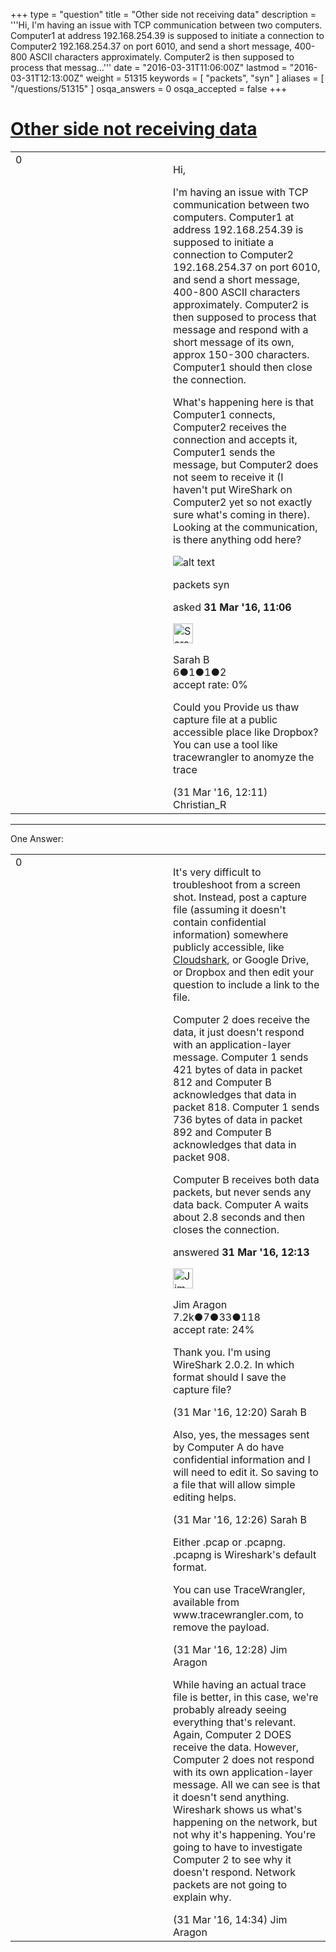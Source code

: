 +++
type = "question"
title = "Other side not receiving data"
description = '''Hi, I&#x27;m having an issue with TCP communication between two computers. Computer1 at address 192.168.254.39 is supposed to initiate a connection to Computer2 192.168.254.37 on port 6010, and send a short message, 400-800 ASCII characters approximately. Computer2 is then supposed to process that messag...'''
date = "2016-03-31T11:06:00Z"
lastmod = "2016-03-31T12:13:00Z"
weight = 51315
keywords = [ "packets", "syn" ]
aliases = [ "/questions/51315" ]
osqa_answers = 0
osqa_accepted = false
+++

<div class="headNormal">

# [Other side not receiving data](/questions/51315/other-side-not-receiving-data)

</div>

<div id="main-body">

<div id="askform">

<table id="question-table" style="width:100%;"><colgroup><col style="width: 50%" /><col style="width: 50%" /></colgroup><tbody><tr class="odd"><td style="width: 30px; vertical-align: top"><div class="vote-buttons"><div id="post-51315-score" class="post-score" title="current number of votes">0</div><div id="favorite-count" class="favorite-count"></div></div></td><td><div id="item-right"><div class="question-body"><p>Hi,</p><p>I'm having an issue with TCP communication between two computers. Computer1 at address 192.168.254.39 is supposed to initiate a connection to Computer2 192.168.254.37 on port 6010, and send a short message, 400-800 ASCII characters approximately. Computer2 is then supposed to process that message and respond with a short message of its own, approx 150-300 characters. Computer1 should then close the connection.</p><p>What's happening here is that Computer1 connects, Computer2 receives the connection and accepts it, Computer1 sends the message, but Computer2 does not seem to receive it (I haven't put WireShark on Computer2 yet so not exactly sure what's coming in there). Looking at the communication, is there anything odd here?</p><p><img src="http://i67.tinypic.com/70gn50.jpg" alt="alt text" /></p></div><div id="question-tags" class="tags-container tags">packets syn</div><div id="question-controls" class="post-controls"></div><div class="post-update-info-container"><div class="post-update-info post-update-info-user"><p>asked <strong>31 Mar '16, 11:06</strong></p><img src="https://secure.gravatar.com/avatar/9c23251f8184b2e649c14a863ae54601?s=32&amp;d=identicon&amp;r=g" class="gravatar" width="32" height="32" alt="Sarah%20B&#39;s gravatar image" /><p>Sarah B<br />
<span class="score" title="6 reputation points">6</span><span title="1 badges"><span class="badge1">●</span><span class="badgecount">1</span></span><span title="1 badges"><span class="silver">●</span><span class="badgecount">1</span></span><span title="2 badges"><span class="bronze">●</span><span class="badgecount">2</span></span><br />
<span class="accept_rate" title="Rate of the user&#39;s accepted answers">accept rate:</span> <span title="Sarah B has no accepted answers">0%</span></p></img></div></div><div id="comments-container-51315" class="comments-container"><span id="51317"></span><div id="comment-51317" class="comment"><div id="post-51317-score" class="comment-score"></div><div class="comment-text"><p>Could you Provide us thaw capture file at a public accessible place like Dropbox? You can use a tool like tracewrangler to anomyze the trace</p></div><div id="comment-51317-info" class="comment-info"><span class="comment-age">(31 Mar '16, 12:11)</span> Christian_R</div></div></div><div id="comment-tools-51315" class="comment-tools"></div><div class="clear"></div><div id="comment-51315-form-container" class="comment-form-container"></div><div class="clear"></div></div></td></tr></tbody></table>

------------------------------------------------------------------------

<div class="tabBar">

<span id="sort-top"></span>

<div class="headQuestions">

One Answer:

</div>

</div>

<span id="51318"></span>

<div id="answer-container-51318" class="answer">

<table style="width:100%;"><colgroup><col style="width: 50%" /><col style="width: 50%" /></colgroup><tbody><tr class="odd"><td style="width: 30px; vertical-align: top"><div class="vote-buttons"><div id="post-51318-score" class="post-score" title="current number of votes">0</div></div></td><td><div class="item-right"><div class="answer-body"><p>It's very difficult to troubleshoot from a screen shot. Instead, post a capture file (assuming it doesn't contain confidential information) somewhere publicly accessible, like <a href="http://www.cloudshark.org">Cloudshark</a>, or Google Drive, or Dropbox and then edit your question to include a link to the file.</p><p>Computer 2 does receive the data, it just doesn't respond with an application-layer message. Computer 1 sends 421 bytes of data in packet 812 and Computer B acknowledges that data in packet 818. Computer 1 sends 736 bytes of data in packet 892 and Computer B acknowledges that data in packet 908.</p><p>Computer B receives both data packets, but never sends any data back. Computer A waits about 2.8 seconds and then closes the connection.</p></div><div class="answer-controls post-controls"></div><div class="post-update-info-container"><div class="post-update-info post-update-info-user"><p>answered <strong>31 Mar '16, 12:13</strong></p><img src="https://secure.gravatar.com/avatar/071fe61f64868d98bdf4eb060b63b6ca?s=32&amp;d=identicon&amp;r=g" class="gravatar" width="32" height="32" alt="Jim%20Aragon&#39;s gravatar image" /><p>Jim Aragon<br />
<span class="score" title="7187 reputation points"><span>7.2k</span></span><span title="7 badges"><span class="badge1">●</span><span class="badgecount">7</span></span><span title="33 badges"><span class="silver">●</span><span class="badgecount">33</span></span><span title="118 badges"><span class="bronze">●</span><span class="badgecount">118</span></span><br />
<span class="accept_rate" title="Rate of the user&#39;s accepted answers">accept rate:</span> <span title="Jim Aragon has 70 accepted answers">24%</span></p></div></div><div id="comments-container-51318" class="comments-container"><span id="51321"></span><div id="comment-51321" class="comment"><div id="post-51321-score" class="comment-score"></div><div class="comment-text"><p>Thank you. I'm using WireShark 2.0.2. In which format should I save the capture file?</p></div><div id="comment-51321-info" class="comment-info"><span class="comment-age">(31 Mar '16, 12:20)</span> Sarah B</div></div><span id="51322"></span><div id="comment-51322" class="comment"><div id="post-51322-score" class="comment-score"></div><div class="comment-text"><p>Also, yes, the messages sent by Computer A do have confidential information and I will need to edit it. So saving to a file that will allow simple editing helps.</p></div><div id="comment-51322-info" class="comment-info"><span class="comment-age">(31 Mar '16, 12:26)</span> Sarah B</div></div><span id="51323"></span><div id="comment-51323" class="comment"><div id="post-51323-score" class="comment-score"></div><div class="comment-text"><p>Either .pcap or .pcapng. .pcapng is Wireshark's default format.</p><p>You can use TraceWrangler, available from www.tracewrangler.com, to remove the payload.</p></div><div id="comment-51323-info" class="comment-info"><span class="comment-age">(31 Mar '16, 12:28)</span> Jim Aragon</div></div><span id="51325"></span><div id="comment-51325" class="comment"><div id="post-51325-score" class="comment-score"></div><div class="comment-text"><p>While having an actual trace file is better, in this case, we're probably already seeing everything that's relevant. Again, Computer 2 DOES receive the data. However, Computer 2 does not respond with its own application-layer message. All we can see is that it doesn't send anything. Wireshark shows us what's happening on the network, but not why it's happening. You're going to have to investigate Computer 2 to see why it doesn't respond. Network packets are not going to explain why.</p></div><div id="comment-51325-info" class="comment-info"><span class="comment-age">(31 Mar '16, 14:34)</span> Jim Aragon</div></div></div><div id="comment-tools-51318" class="comment-tools"></div><div class="clear"></div><div id="comment-51318-form-container" class="comment-form-container"></div><div class="clear"></div></div></td></tr></tbody></table>

</div>

<div class="paginator-container-left">

</div>

</div>

</div>

